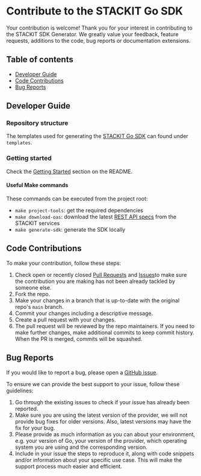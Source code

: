 # Contribute to the STACKIT Go SDK
Your contribution is welcome! Thank you for your interest in contributing to the STACKIT SDK Generator. We greatly value your feedback, feature requests, additions to the code, bug reports or documentation extensions.

## Table of contents
- [Developer Guide](#developer-guide)
- [Code Contributions](#code-contributions)
- [Bug Reports](#bug-reports)

## Developer Guide
### Repository structure
The templates used for generating the [STACKIT Go SDK](https://github.com/stackitcloud/stackit-sdk-go) can found under `templates`. 

### Getting started

Check the [Getting Started](README.md#getting-started) section on the README.

#### Useful Make commands

These commands can be executed from the project root:

- `make project-tools`: get the required dependencies
- `make download-oas`: download the latest [REST API specs](https://github.com/stackitcloud/stackit-api-specifications) from the STACKIT services
- `make generate-sdk`: generate the SDK locally

## Code Contributions

To make your contribution, follow these steps:
1. Check open or recently closed [Pull Requests](https://github.com/stackitcloud/stackit-sdk-generator/pulls) and [Issues](https://github.com/stackitcloud/stackit-sdk-generator/issues)to make sure the contribution you are making has not been already tackled by someone else.
2. Fork the repo. 
3. Make your changes in a branch that is up-to-date with the original repo's `main` branch.
4. Commit your changes including a descriptive message.
5. Create a pull request with your changes.
6. The pull request will be reviewed by the repo maintainers. If you need to make further changes, make additional commits to keep commit history. When the PR is merged, commits will be squashed.

## Bug Reports
If you would like to report a bug, please open a [GitHub issue](https://github.com/stackitcloud/stackit-sdk-generator/issues/new).

To ensure we can provide the best support to your issue, follow these guidelines:

1. Go through the existing issues to check if your issue has already been reported.
2. Make sure you are using the latest version of the provider, we will not provide bug fixes for older versions. Also, latest versions may have the fix for your bug.
3. Please provide as much information as you can about your environment, e.g. your version of Go, your version of the provider, which operating system you are using and the corresponding version.
4. Include in your issue the steps to reproduce it, along with code snippets and/or information about your specific use case. This will make the support process much easier and efficient.

